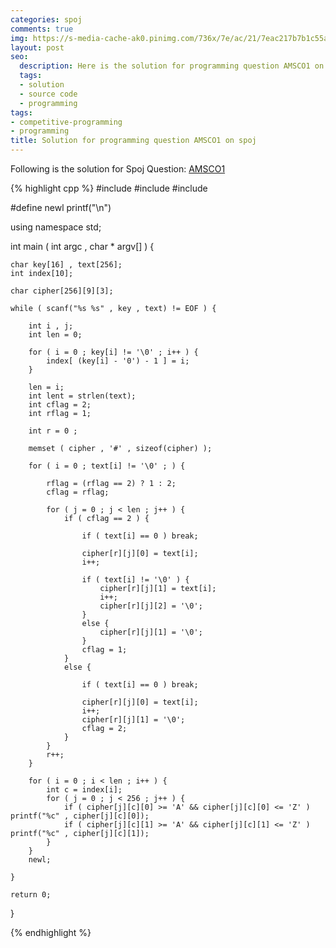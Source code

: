 ```yaml
---
categories: spoj
comments: true
img: https://s-media-cache-ak0.pinimg.com/736x/7e/ac/21/7eac217b7b1c55ab7fd56758e4e181be.jpg
layout: post
seo:
  description: Here is the solution for programming question AMSCO1 on spoj
  tags:
  - solution
  - source code
  - programming
tags:
- competitive-programming
- programming
title: Solution for programming question AMSCO1 on spoj
---
```


Following is the solution for Spoj Question: [AMSCO1](http://www.spoj.com/problems/AMSCO1/)

{% highlight cpp %}
#include <iostream>
#include <cstdio>
#include <cstring>

#define newl printf("\n")

using namespace std;

int main ( int argc , char * argv[] ) {

	char key[16] , text[256];
	int index[10];

	char cipher[256][9][3];

	while ( scanf("%s %s" , key , text) != EOF ) {

		int i , j;
		int len = 0;

		for ( i = 0 ; key[i] != '\0' ; i++ ) {
			index[ (key[i] - '0') - 1 ] = i;
		}

		len = i;
		int lent = strlen(text);
		int cflag = 2;
		int rflag = 1;

		int r = 0 ;

		memset ( cipher , '#' , sizeof(cipher) );

		for ( i = 0 ; text[i] != '\0' ; ) {

			rflag = (rflag == 2) ? 1 : 2;
			cflag = rflag;

			for ( j = 0 ; j < len ; j++ ) {
				if ( cflag == 2 ) {

					if ( text[i] == 0 ) break;

					cipher[r][j][0] = text[i];
					i++;

					if ( text[i] != '\0' ) {
						cipher[r][j][1] = text[i];
						i++;
						cipher[r][j][2] = '\0';
					}
					else {
						cipher[r][j][1] = '\0';
					}
					cflag = 1;
				}
				else {	

					if ( text[i] == 0 ) break;

					cipher[r][j][0] = text[i];
					i++;
					cipher[r][j][1] = '\0';
					cflag = 2;
				}
			}
			r++;
		}

		for ( i = 0 ; i < len ; i++ ) {
			int c = index[i];
			for ( j = 0 ; j < 256 ; j++ ) {
				if ( cipher[j][c][0] >= 'A' && cipher[j][c][0] <= 'Z' ) printf("%c" , cipher[j][c][0]);
				if ( cipher[j][c][1] >= 'A' && cipher[j][c][1] <= 'Z' ) printf("%c" , cipher[j][c][1]);
			}
		}
		newl;

	}

	return 0;
}

{% endhighlight %}